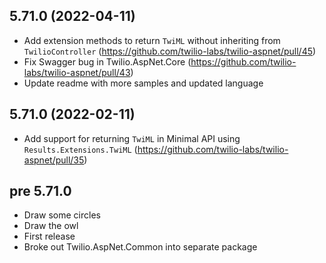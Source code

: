 ## 5.71.0 (2022-04-11)
- Add extension methods to return `TwiML` without inheriting from `TwilioController` (https://github.com/twilio-labs/twilio-aspnet/pull/45)
- Fix Swagger bug in Twilio.AspNet.Core (https://github.com/twilio-labs/twilio-aspnet/pull/43)
- Update readme with more samples and updated language

## 5.71.0 (2022-02-11)
- Add support for returning `TwiML` in Minimal API using `Results.Extensions.TwiML` (https://github.com/twilio-labs/twilio-aspnet/pull/35)

## pre 5.71.0
- Draw some circles
- Draw the owl
- First release
- Broke out Twilio.AspNet.Common into separate package